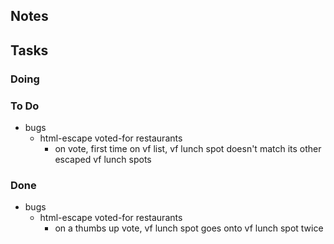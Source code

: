 ## Notes

## Tasks

### Doing

### To Do

- bugs
  - html-escape voted-for restaurants
    - on vote, first time on vf list, vf lunch spot doesn't match its other escaped vf lunch spots

### Done

- bugs
  - html-escape voted-for restaurants
    - on a thumbs up vote, vf lunch spot goes onto vf lunch spot twice
